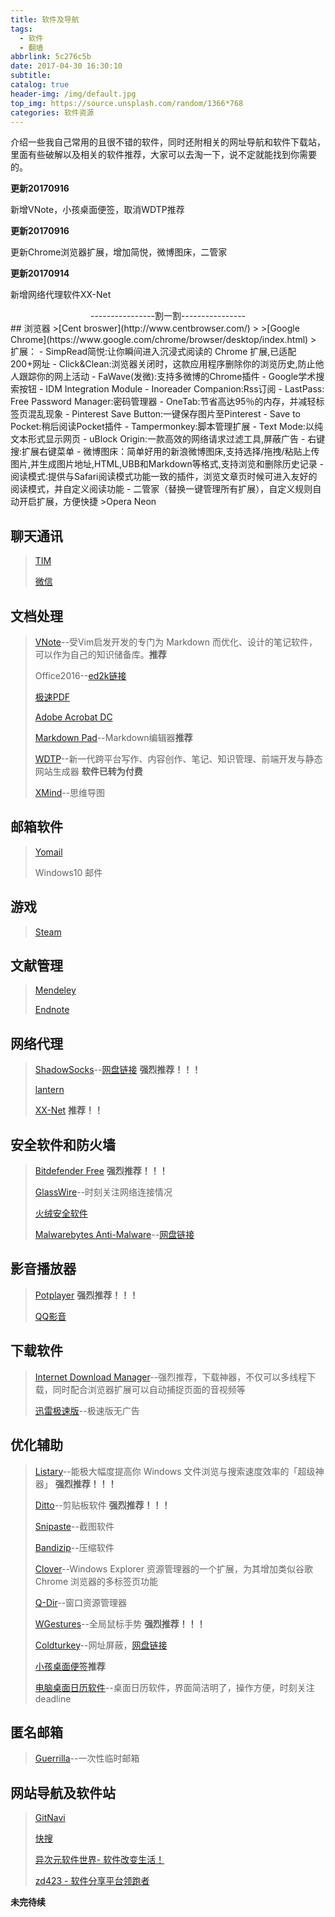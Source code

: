 ```yaml
---
title: 软件及导航
tags:
  - 软件
  - 翻墙
abbrlink: 5c276c5b
date: 2017-04-30 16:30:10
subtitle:
catalog: true
header-img: /img/default.jpg
top_img: https://source.unsplash.com/random/1366*768
categories: 软件资源
---
```

介绍一些我自己常用的且很不错的软件，同时还附相关的网址导航和软件下载站，里面有些破解以及相关的软件推荐，大家可以去淘一下，说不定就能找到你需要的。
<!-- more -->
**更新20170916**

新增VNote，小孩桌面便签，取消WDTP推荐

**更新20170916**

更新Chrome浏览器扩展，增加简悦，微博图床，二管家

**更新20170914**

新增网络代理软件XX-Net

<div align="center">----------------割一割----------------</div>
## 浏览器
>[Cent broswer](http://www.centbrowser.com/)
>
>[Google Chrome](https://www.google.com/chrome/browser/desktop/index.html)
>
	扩展：		
		- SimpRead简悦:让你瞬间进入沉浸式阅读的 Chrome 扩展,已适配200+网址
		- Click&Clean:浏览器关闭时，这款应用程序删除你的浏览历史,防止他人跟踪你的网上活动
		- FaWave(发微):支持多微博的Chrome插件
		- Google学术搜索按钮
		- IDM Integration Module
		- Inoreader Companion:Rss订阅
		- LastPass: Free Password Manager:密码管理器
		- OneTab:节省高达95％的内存，并减轻标签页混乱现象
		- Pinterest Save Button:一键保存图片至Pinterest
		- Save to Pocket:稍后阅读Pocket插件
		- Tampermonkey:脚本管理扩展
		- Text Mode:以纯文本形式显示网页
		- uBlock Origin:一款高效的网络请求过滤工具,屏蔽广告
		- 右键搜:扩展右键菜单
		- 微博图床：简单好用的新浪微博图床,支持选择/拖拽/粘贴上传图片,并生成图片地址,HTML,UBB和Markdown等格式,支持浏览和删除历史记录
		- 阅读模式:提供与Safari阅读模式功能一致的插件，浏览文章页时候可进入友好的阅读模式，并自定义阅读功能
		- 二管家（替换一键管理所有扩展），自定义规则自动开启扩展，方便快捷
>Opera Neon

## 聊天通讯
>[TIM](http://tim.qq.com/) 
>
>[微信](https://weixin.qq.com/)

## 文档处理
> [VNote](https://github.com/tamlok/vnote)--受Vim启发开发的专门为 Markdown 而优化、设计的笔记软件，可以作为自己的知识储备库。**推荐**
> 
> Office2016--[ed2k链接](ed2k://|file|cn_office_professional_plus_2016_x86_x64_dvd_6969182.iso|2588266496|27EEA4FE4BB13CD0ECCDFC24167F9E01|/)
> 
> [极速PDF](http://www.jisupdf.com/)
> 
> [Adobe Acrobat DC](http://www.luoxiao123.cn/adobecc2017.html)
> 
> [Markdown Pad](http://markdownpad.com/)--Markdown编辑器**推荐**
> 
> [WDTP](http://underwaysoft.com/works/wdtp/index.html)--新一代跨平台写作、内容创作、笔记、知识管理、前端开发与静态网站生成器  **软件已转为付费**
> 
> [XMind](http://www.xmind.net/)--思维导图

## 邮箱软件
> [Yomail](http://www.yomail.com/)
> 
> Windows10 邮件

## 游戏
>[Steam](http://store.steampowered.com/about/?l=schinese)
>

## 文献管理
>[Mendeley](https://www.mendeley.com/)
>
>[Endnote](http://endnote.com/)

## 网络代理
>[ShadowSocks](https://github.com/breakwa11/shadowsocks-rss/wiki)--[网盘链接](http://pan.baidu.com/s/1o7Tc0hc)  **强烈推荐！！！**
>
>[lantern](https://getlantern.org/)
>
>[XX-Net](https://github.com/XX-net/XX-Net) **推荐！！** 

## 安全软件和防火墙
> [Bitdefender Free](https://www.bitdefender.com/solutions/free.html "Bitdefender Free") **强烈推荐！！！**
> 
> [GlassWire](https://www.glasswire.com/)--时刻关注网络连接情况
> 
> [火绒安全软件](http://www.huorong.cn/)
> 
> [Malwarebytes Anti-Malware](https://www.malwarebytes.com/)--[网盘链接](http://pan.baidu.com/s/1pLDHA2Z)

## 影音播放器
> [Potplayer](http://potplayer.daum.net/?lang=zh_CN) **强烈推荐！！！**
> 
> [QQ影音](http://player.qq.com/)

## 下载软件
> [Internet Download Manager](https://www.internetdownloadmanager.com/)--强烈推荐，下载神器，不仅可以多线程下载，同时配合浏览器扩展可以自动捕捉页面的音视频等
> 
> [迅雷极速版](http://yangtai.xunlei.com/?cat=62)--极速版无广告

## 优化辅助
> [Listary](http://www.listary.com/)--能极大幅度提高你 Windows 文件浏览与搜索速度效率的「超级神器」 **强烈推荐！！！**
> 
> [Ditto](https://sourceforge.net/projects/ditto-cp/)--剪贴板软件 **强烈推荐！！！**
> 
> [Snipaste](https://zh.snipaste.com/)--截图软件
> 
> [Bandizip](https://www.bandisoft.com/bandizip/cn/)--压缩软件
> 
> [Clover](http://cn.ejie.me/)--Windows Explorer 资源管理器的一个扩展，为其增加类似谷歌 Chrome 浏览器的多标签页功能
> 
> [Q-Dir](http://www.softwareok.com/?Download=Q-Dir)--窗口资源管理器
> 
> [WGestures](http://www.yingdev.com/projects/wgestures)--全局鼠标手势 **强烈推荐！！！**
> 
> [Coldturkey](https://getcoldturkey.com/)--网址屏蔽，[网盘链接](http://pan.baidu.com/s/1kVoNnDX)
>
>[小孩桌面便签](www.notesmaker.com)**推荐**
>
>[电脑桌面日历软件](http://chs.desktopcal.com/chs/)--桌面日历软件，界面简洁明了，操作方便，时刻关注deadline

## 匿名邮箱
> [Guerrilla](https://www.guerrillamail.com/zh/inbox)--一次性临时邮箱

## 网站导航及软件站
> [GitNavi](http://www.gitnavi.com/)
> 
> [快搜](http://search.chongbuluo.com/)
> 
> [异次元软件世界- 软件改变生活！](http://www.iplaysoft.com/)
> 
> [zd423 - 软件分享平台领跑者](http://www.zdfans.com/)


**未完待续**